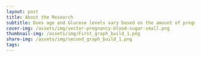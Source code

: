 ```yaml
---
layout: post
title: About the Research
subtitle: Does age and Glucose levels vary based on the amount of pregnancies a patient has?
cover-img: /assets/img/vector-pregnancy-blood-sugar-small.png
thumbnail-img: /assets/img/First_graph_build_1.png
share-img: /assets/img/second_graph_build_1.png
tags: 
---
```

